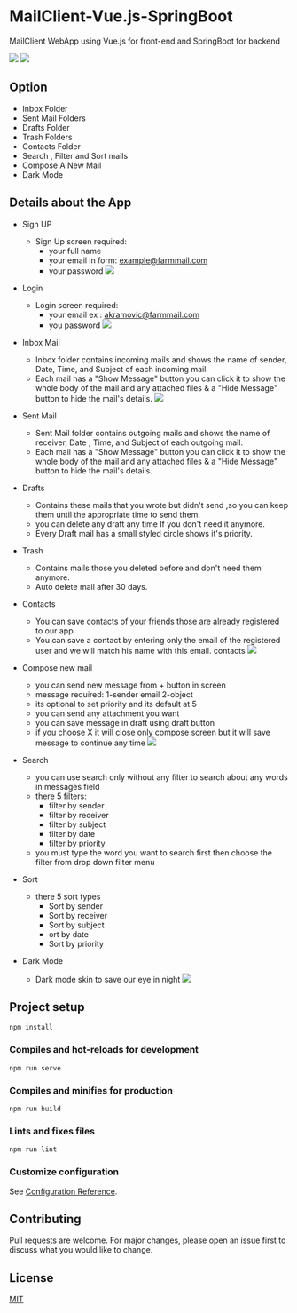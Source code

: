# MailClient-Vue.js-SpringBoot
MailClient WebApp using Vue.js for front-end and SpringBoot for backend

![](images/login.PNG)
![](images/inbox.png)

## Option
* Inbox Folder 
* Sent Mail Folders
* Drafts Folder 
* Trash Folders
* Contacts Folder
* Search , Filter and Sort mails
* Compose A New Mail
* Dark Mode

## Details about the App
* Sign UP
  * Sign Up screen required:
    * your full name
    * your email in form: example@farmmail.com
    * your password
![](images/signup.PNG)

* Login
  * Login screen required:
    * your email ex : akramovic@farmmail.com
    * you password
![](images/login.PNG)

* Inbox Mail
  * Inbox folder contains incoming mails and shows the name of sender, Date, Time, and Subject of each incoming mail.
  * Each mail has a "Show Message" button you can click it to show the whole body of the mail and any attached files & a "Hide Message" button to hide the mail's details.
![](images/inbox.png)

* Sent Mail
  * Sent Mail folder contains outgoing mails and shows the name of receiver, Date , Time, and Subject of each outgoing mail.
  * Each mail has a "Show Message" button you can click it to show the whole body of the mail and any attached files & a "Hide Message" button to hide the mail's details.
* Drafts
  * Contains these mails that you wrote but didn't send ,so you can keep them until the appropriate time to send them.
  * you can delete any draft any time If you don't need it anymore.
  * Every Draft mail has a small styled circle shows it's priority.
* Trash
  * Contains mails those you deleted before and don't need them anymore.
  * Auto delete mail after 30 days.
* Contacts
  * You can save contacts of your friends those are already registered to our app.
  * You can save a contact by entering only the email of the registered user and we will match his name with this email.
  contacts
![](images/contacts.PNG)

* Compose new mail
  * you can send new message from + button in screen
  * message required: 1-sender email 2-object
  * its optional to set priority and its default at 5
  * you can send any attachment you want
  * you can save message in draft using draft button
  * if you choose X it will close only compose screen but it will save message to continue any time
![](images/compose.png)
  
  
* Search
  * you can use search only without any filter to search about any words in messages field
  * there 5 filters:
    * filter by sender
    * filter by receiver
    * filter by subject
    * filter by date
    * filter by priority
  * you must type the word you want to search first then choose the filter from drop down filter menu
* Sort 
  * there 5 sort types
    * Sort by sender
    * Sort by receiver
    * Sort by subject
    * ort by date
    * Sort by priority
* Dark Mode
  * Dark mode skin to save our eye in night
![](images/dark%20mode.png)

  
## Project setup

```
npm install
```

### Compiles and hot-reloads for development

```
npm run serve
```

### Compiles and minifies for production

```
npm run build
```

### Lints and fixes files

```
npm run lint
```

### Customize configuration

See [Configuration Reference](https://cli.vuejs.org/config/).

## Contributing
Pull requests are welcome. For major changes, please open an issue first to discuss what you would like to change.

## License
[MIT](https://choosealicense.com/licenses/mit/)
